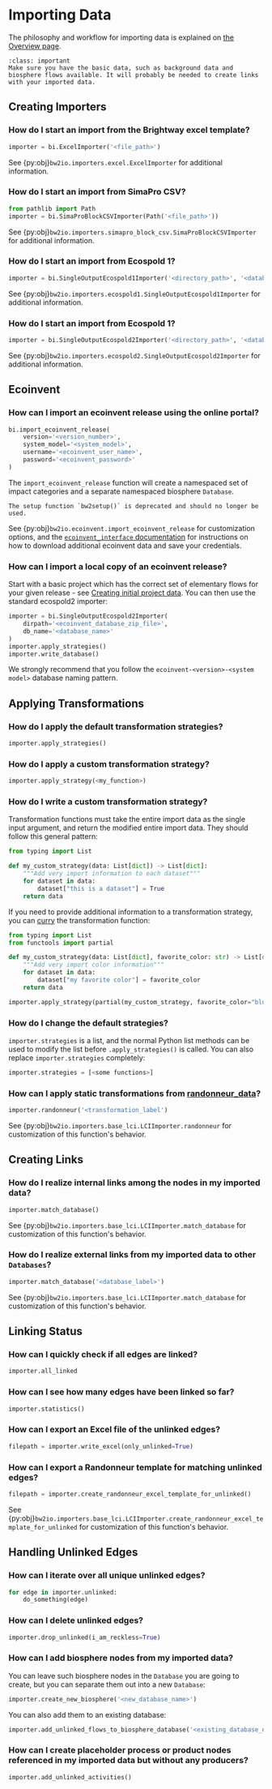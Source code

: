 # Importing Data

The philosophy and workflow for importing data is explained on [the Overview page](../overview/index.md).

```{admonition} Before starting an Import
:class: important
Make sure you have the basic data, such as background data and biosphere flows available. It will probably be needed to create links with your imported data.
```

## Creating Importers

### How do I start an import from the Brightway excel template?

```python
importer = bi.ExcelImporter('<file_path>')
```

See {py:obj}`bw2io.importers.excel.ExcelImporter` for additional information.

### How do I start an import from SimaPro CSV?

```python
from pathlib import Path
importer = bi.SimaProBlockCSVImporter(Path('<file_path>'))
```

See {py:obj}`bw2io.importers.simapro_block_csv.SimaProBlockCSVImporter` for additional information.

### How do I start an import from Ecospold 1?

```python
importer = bi.SingleOutputEcospold1Importer('<directory_path>', '<database_name>')
```

See {py:obj}`bw2io.importers.ecospold1.SingleOutputEcospold1Importer` for additional information.

### How do I start an import from Ecospold 1?

```python
importer = bi.SingleOutputEcospold2Importer('<directory_path>', '<database_name>')
```

See {py:obj}`bw2io.importers.ecospold2.SingleOutputEcospold2Importer` for additional information.

## Ecoinvent

### How can I import an ecoinvent release using the online portal?

```python
bi.import_ecoinvent_release(
    version='<version_number>',
    system_model='<system_model>',
    username='<ecoinvent_user_name>',
    password='<ecoinvent_password>'
)
```

The `import_ecoinvent_release` function will create a namespaced set of impact categories and a separate namespaced biosphere `Database`.

```{warning}
The setup function `bw2setup()` is deprecated and should no longer be used.
```

See {py:obj}`bw2io.ecoinvent.import_ecoinvent_release` for customization options, and the [`ecoinvent_interface` documentation](https://github.com/brightway-lca/ecoinvent_interface/?tab=readme-ov-file#authentication-via-settings-object) for instructions on how to download additional ecoinvent data and save your credentials.

### How can I import a local copy of an ecoinvent release?

Start with a basic project which has the correct set of elementary flows for your given release - see [Creating initial project data](initial-project-data). You can then use the standard ecospold2 importer:

```python
importer = bi.SingleOutputEcospold2Importer(
    dirpath='<ecoinvent_database_zip_file>',
    db_name='<database_name>'
)
importer.apply_strategies()
importer.write_database()
```

We strongly recommend that you follow the `ecoinvent-<version>-<system model>` database naming pattern.

## Applying Transformations

### How do I apply the default transformation strategies?

```python
importer.apply_strategies()
```

### How do I apply a custom transformation strategy?

```python
importer.apply_strategy(<my_function>)
```

### How do I write a custom transformation strategy?

Transformation functions must take the entire import data as the single input argument, and return the modified entire import data. They should follow this general pattern:

```python
from typing import List

def my_custom_strategy(data: List[dict]) -> List[dict]:
    """Add very import information to each dataset"""
    for dataset in data:
        dataset["this is a dataset"] = True
    return data
```

If you need to provide additional information to a transformation strategy, you can [curry](https://en.wikipedia.org/wiki/Currying) the transformation function:

```python
from typing import List
from functools import partial

def my_custom_strategy(data: List[dict], favorite_color: str) -> List[dict]:
    """Add very import color information"""
    for dataset in data:
        dataset["my favorite color"] = favorite_color
    return data

importer.apply_strategy(partial(my_custom_strategy, favorite_color="blue"))
```

### How do I change the default strategies?

`importer.strategies` is a list, and the normal Python list methods can be used to modify the list before `.apply_strategies()` is called. You can also replace `importer.strategies` completely:

```python
importer.strategies = [<some functions>]
```

### How can I apply static transformations from [randonneur_data](https://github.com/brightway-lca/randonneur_data)?

```python
importer.randonneur('<transformation_label')
```

See {py:obj}`bw2io.importers.base_lci.LCIImporter.randonneur` for customization of this function's behavior.

## Creating Links

### How do I realize internal links among the nodes in my imported data?

```python
importer.match_database()
```

See {py:obj}`bw2io.importers.base_lci.LCIImporter.match_database` for customization of this function's behavior.

### How do I realize external links from my imported data to other `Databases`?

```python
importer.match_database('<database_label>')
```

See {py:obj}`bw2io.importers.base_lci.LCIImporter.match_database` for customization of this function's behavior.

## Linking Status

### How can I quickly check if all edges are linked?

```python
importer.all_linked
```

### How can I see how many edges have been linked so far?

```python
importer.statistics()
```

### How can I export an Excel file of the unlinked edges?

```python
filepath = importer.write_excel(only_unlinked=True)
```

### How can I export a Randonneur template for matching unlinked edges?

```python
filepath = importer.create_randonneur_excel_template_for_unlinked()
```

See {py:obj}`bw2io.importers.base_lci.LCIImporter.create_randonneur_excel_template_for_unlinked` for customization of this function's behavior.

## Handling Unlinked Edges

### How can I iterate over all unique unlinked edges?

```python
for edge in importer.unlinked:
    do_something(edge)
```

### How can I delete unlinked edges?

```python
importer.drop_unlinked(i_am_reckless=True)
```

### How can I add biosphere nodes from my imported data?

You can leave such biosphere nodes in the `Database` you are going to create, but you can separate them out into a new `Database`:

```python
importer.create_new_biosphere('<new_database_name>')
```

You can also add them to an existing database:

```python
importer.add_unlinked_flows_to_biosphere_database('<existing_database_name>')
```

### How can I create placeholder process or product nodes referenced in my imported data but without any producers?

```python
importer.add_unlinked_activities()
```

